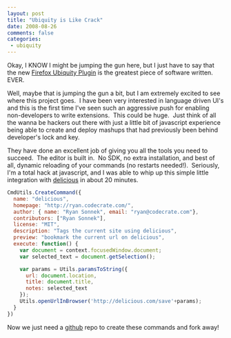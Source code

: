 ```yaml
---
layout: post
title: "Ubiquity is Like Crack"
date: 2008-08-26
comments: false
categories:
 - ubiquity
---
```


Okay, I KNOW I might be jumping the gun here, but I just have to say that the new [Firefox Ubiquity Plugin](https://wiki.mozilla.org/Labs/Ubiquity) is the greatest piece of software written.  EVER.

Well, maybe that is jumping the gun a bit, but I am extremely excited to see where this project goes.  I have been very interested in language driven UI's and this is the first time I've seen such an aggressive push for enabling non-developers to write extensions.  This could be huge.  Just think of all the wanna be hackers out there with just a little bit of javascript experience being able to create and deploy mashups that had previously been behind developer's lock and key.

They have done an excellent job of giving you all the tools you need to succeed.  The editor is built in.  No SDK, no extra installation, and best of all, dynamic reloading of your commands (no restarts needed!).  Seriously, I'm a total hack at javascript, and I was able to whip up this simple little integration with [delicious](http://www.delicious.com) in about 20 minutes.

```javascript
CmdUtils.CreateCommand({
  name: "delicious",
  homepage: "http://ryan.codecrate.com/",
  author: { name: "Ryan Sonnek", email: "ryan@codecrate.com"},
  contributors: ["Ryan Sonnek"],
  license: "MIT",
  description: "Tags the current site using delicious",
  preview: "bookmark the current url on delicious",
  execute: function() {
    var document = context.focusedWindow.document;
    var selected_text = document.getSelection();

    var params = Utils.paramsToString({
      url: document.location,
      title: document.title,
      notes: selected_text
    });
    Utils.openUrlInBrowser('http://delicious.com/save'+params);
  }
})
```


Now we just need a [github](http://www.github.com) repo to create these commands and fork away!

